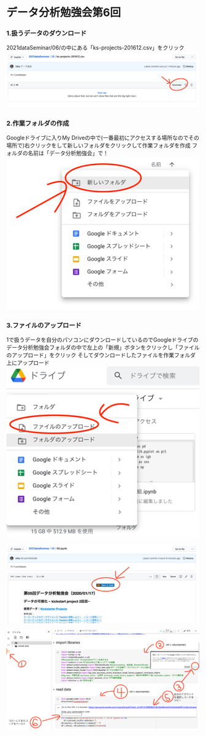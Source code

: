 # データ分析勉強会第6回


### 1.扱うデータのダウンロード
2021dataSeminar/06/の中にある「ks-projects-201612.csv」をクリック<br>
![csvダウンロード](https://github.com/24ta/2021dataSeminar/blob/image/06/img/csv%E3%83%80%E3%82%A6%E3%83%B3%E3%83%AD%E3%83%BC%E3%83%89.png)

### 2.作業フォルダの作成
Googleドライブに入りMy Driveの中で(一番最初にアクセスする場所なのでその場所で)右クリックをして新しいフォルダをクリックして作業フォルダを作成
フォルダの名前は「データ分析勉強会」で！
![作業フォルダ作成](https://github.com/24ta/2021dataSeminar/blob/image/06/img/%E4%BD%9C%E6%A5%AD%E3%83%95%E3%82%A9%E3%83%AB%E3%83%80%E4%BD%9C%E6%88%90.png)

### 3.ファイルのアップロード
1で扱うデータを自分のパソコンにダウンロードしているのでGoogleドライブのデータ分析勉強会フォルダの中で左上の「新規」ボタンをクリックし「ファイルのアップロード」をクリック
そしてダウンロードしたファイルを作業フォルダ上にアップロード
![ファイルのアップロード](https://github.com/24ta/2021dataSeminar/blob/image/06/img/%E3%83%95%E3%82%A1%E3%82%A4%E3%83%AB%E3%82%A2%E3%83%83%E3%83%97%E3%83%AD%E3%83%BC%E3%83%89.png)

![colabを開く](https://github.com/24ta/2021dataSeminar/blob/image/06/img/colab.png)

![colabの順序](https://github.com/24ta/2021dataSeminar/blob/image/06/img/colab%E9%A0%86%E5%BA%8F.png)
